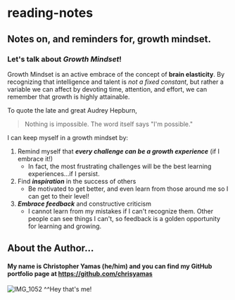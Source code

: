 # reading-notes
## Notes on, and reminders for, growth mindset.

### Let's talk about ***Growth Mindset***!

Growth Mindset is an active embrace of the concept of **brain elasticity**. By recognizing that intelligence and talent is *not a fixed constant*, but rather a variable we can affect by devoting time, attention, and effort, we can remember that growth is highly attainable.

To quote the late and great Audrey Hepburn,
> Nothing is impossible. The word itself says "I'm possible."

I can keep myself in a growth mindset by:

1. Remind myself that ***every challenge can be a growth experience*** (if I embrace it!)
   - In fact, the most frustrating challenges will be the best learning experiences...if I persist.
2. Find ***inspiration*** in the success of others
   - Be motivated to get better, and even learn from those around me so I can get to their level!
3. ***Embrace feedback*** and constructive criticism
   - I cannot learn from my mistakes if I can't recognize them. Other people can see things I can't, so feedback is a golden opportunity for learning and growing.

## About the Author...
#### My name is Christopher Yamas (he/him) and you can find my GitHub portfolio page at https://github.com/chrisyamas

![IMG_1052](https://user-images.githubusercontent.com/44851813/150867414-e8299e6b-9c40-452a-ae00-ae8fceda94db.jpg)
^^Hey that's me!
